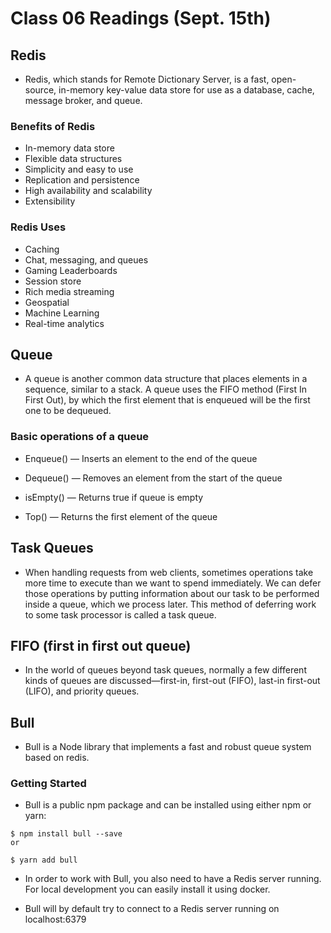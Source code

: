 # Class 06 Readings (Sept. 15th)

## Redis

- Redis, which stands for Remote Dictionary Server, is a fast, open-source, in-memory key-value data store for use as a database, cache, message broker, and queue.

### Benefits of Redis

- In-memory data store
- Flexible data structures
- Simplicity and easy to use
- Replication and persistence
- High availability and scalability
- Extensibility

### Redis Uses

- Caching
- Chat, messaging, and queues
- Gaming Leaderboards
- Session store
- Rich media streaming
- Geospatial
- Machine Learning
- Real-time analytics

## Queue

- A queue is another common data structure that places elements in a sequence, similar to a stack. A queue uses the FIFO method (First In First Out), by which the first element that is enqueued will be the first one to be dequeued.

### Basic operations of a queue

- Enqueue() — Inserts an element to the end of the queue

- Dequeue() — Removes an element from the start of the queue

- isEmpty() — Returns true if queue is empty

- Top() — Returns the first element of the queue

## Task Queues

- When handling requests from web clients, sometimes operations take more time to
execute than we want to spend immediately. We can defer those operations by putting
information about our task to be performed inside a queue, which we process later.
This method of deferring work to some task processor is called a task queue. 

## FIFO (first in first out queue)

- In the world of queues beyond task queues, normally a few different kinds of queues
are discussed—first-in, first-out (FIFO), last-in first-out (LIFO), and priority queues.

## Bull

- Bull is a Node library that implements a fast and robust queue system based on redis.

### Getting Started

- Bull is a public npm package and can be installed using either npm or yarn:

```
$ npm install bull --save
or

$ yarn add bull
```

- In order to work with Bull, you also need to have a Redis server running. For local development you can easily install it using docker.

- Bull will by default try to connect to a Redis server running on localhost:6379